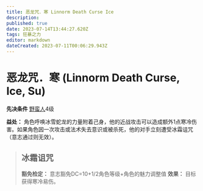 ```yaml
---
title: 恶龙咒．寒 Linnorm Death Curse Ice
description: 
published: true
date: 2023-07-14T13:44:27.620Z
tags: 狂暴之力
editor: markdown
dateCreated: 2023-07-11T00:06:29.943Z
---
```


# 恶龙咒．寒 (Linnorm Death Curse, Ice, Su)

**先决条件** [野蛮人](/野蛮人)4级

**益处：** 角色呼唤冰雪蛇龙的力量附着己身，他的近战攻击可以造成额外1点寒冷伤害。如果角色因一次攻击或法术失去意识或被杀死，他的对手立刻遭受冰霜诅咒（意志通过则无效）。

> ## 冰霜诅咒
> **豁免检定：** 意志豁免DC=10+1/2角色等级+角色的魅力调整值
> **效果：** 目标获得寒冷易伤。
